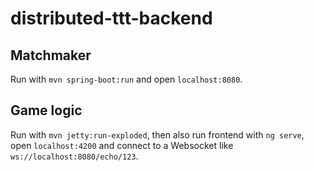 # distributed-ttt-backend

## Matchmaker
Run with ```mvn spring-boot:run``` and open ```localhost:8080```.

## Game logic
Run with ```mvn jetty:run-exploded```, then also run frontend with ```ng serve```, open ```localhost:4200``` and connect to a Websocket like ```ws://localhost:8080/echo/123```.
